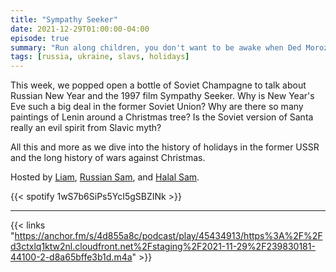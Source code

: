 ```yaml
---
title: "Sympathy Seeker"
date: 2021-12-29T01:00:00-04:00
episode: true
summary: "Run along children, you don't want to be awake when Ded Moroz comes to leave you presents under the New Year Tree"
tags: [russia, ukraine, slavs, holidays]
---
```


This week, we popped open a bottle of Soviet Champagne to talk about Russian New Year and the 1997 film Sympathy Seeker. Why is New Year's Eve such a big deal in the former Soviet Union? Why are there so many paintings of Lenin around a Christmas tree? Is the Soviet version of Santa really an evil spirit from Slavic myth?

All this and more as we dive into the history of holidays in the former USSR and the long history of wars against Christmas.

Hosted by [Liam](https://twitter.com/LegoRacers2), [Russian Sam](https://twitter.com/reelCheburashka), and [Halal Sam](https://twitter.com/halaljew).

{{< spotify 1wS7b6SiPs5YcI5gSBZINk >}}

---

{{< links "https://anchor.fm/s/4d855a8c/podcast/play/45434913/https%3A%2F%2Fd3ctxlq1ktw2nl.cloudfront.net%2Fstaging%2F2021-11-29%2F239830181-44100-2-d8a65bffe3b1d.m4a" >}}
